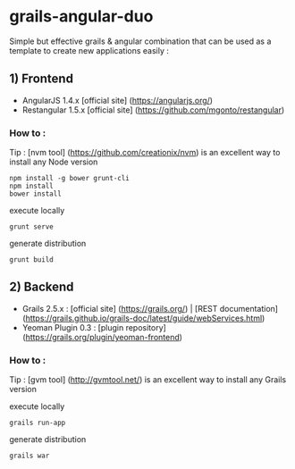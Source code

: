 # grails-angular-duo

Simple but effective grails & angular combination that can be used as a template to create new applications easily :

## 1) Frontend

+ AngularJS 1.4.x [official site] (https://angularjs.org/) 
+ Restangular 1.5.x [official site] (https://github.com/mgonto/restangular)

### How to :

Tip : [nvm tool] (https://github.com/creationix/nvm) is an excellent way to install any Node version

```
npm install -g bower grunt-cli
npm install
bower install
```
execute locally 
```
grunt serve 
```
generate distribution
```
grunt build
```

## 2) Backend 

+ Grails 2.5.x : [official site] (https://grails.org/) | [REST documentation] (https://grails.github.io/grails-doc/latest/guide/webServices.html)
+ Yeoman Plugin 0.3 : [plugin repository] (https://grails.org/plugin/yeoman-frontend)

### How to :

Tip : [gvm tool] (http://gvmtool.net/) is an excellent way to install any Grails version

execute locally 
```
grails run-app
```
generate distribution
```
grails war
```
